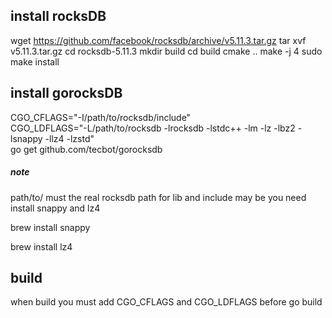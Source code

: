 ## install rocksDB
wget https://github.com/facebook/rocksdb/archive/v5.11.3.tar.gz
tar xvf v5.11.3.tar.gz
cd rocksdb-5.11.3
mkdir build
cd build
cmake ..
make -j 4
sudo make install

## install gorocksDB

CGO_CFLAGS="-I/path/to/rocksdb/include" \
CGO_LDFLAGS="-L/path/to/rocksdb -lrocksdb -lstdc++ -lm -lz -lbz2 -lsnappy -llz4 -lzstd" \
  go get github.com/tecbot/gorocksdb
  
##### note
 path/to/ must the real rocksdb path for lib and include
 may be you need install snappy and lz4
 
 brew install snappy
 
 brew install lz4
 
 ## build
 when build you must add CGO_CFLAGS and CGO_LDFLAGS before go build

